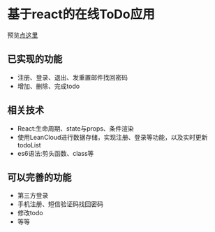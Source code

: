  基于react的在线ToDo应用<br>
======================================================
预览[点这里]( https://101piano.github.io/todo-login/build/index.html)<br>


已实现的功能<br>
--------------------------------------
* 注册、登录、退出、发重置邮件找回密码<br>
* 增加、删除、完成todo<br>


相关技术<br>
-------------------------------------
* React:生命周期、state与props、条件渲染<br>
* 使用LeanCloud进行数据存储，实现注册、登录等功能，以及实时更新todoList<br>
* es6语法:剪头函数、class等<br>


可以完善的功能<br>
----------------------------
* 第三方登录<br>
* 手机注册、短信验证码找回密码<br>
* 修改todo<br>
* 等等<br>



